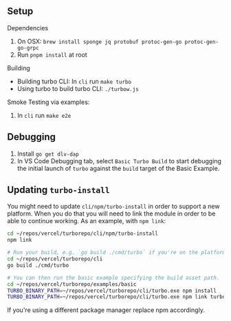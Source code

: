 ## Setup

Dependencies

1.  On OSX: `brew install sponge jq protobuf protoc-gen-go protoc-gen-go-grpc`
1.  Run `pnpm install` at root

Building

- Building turbo CLI: In `cli` run `make turbo`
- Using turbo to build turbo CLI: `./turbow.js`

Smoke Testing via examples:

1.  In `cli` run `make e2e`

## Debugging

1.  Install `go get dlv-dap`
1.  In VS Code Debugging tab, select `Basic Turbo Build` to start debugging the initial launch of `turbo` against the `build` target of the Basic Example.

## Updating `turbo-install`

You might need to update `cli/npm/turbo-install` in order to support a new platform. When you do that you will need to link the module in order to be able to continue working. As an example, with `npm link`:

```sh
cd ~/repos/vercel/turborepo/cli/npm/turbo-install
npm link

# Run your build, e.g. `go build ./cmd/turbo` if you're on the platform you're adding.
cd ~/repos/vercel/turborepo/cli
go build ./cmd/turbo

# You can then run the basic example specifying the build asset path.
cd ~/repos/vercel/turborepo/examples/basic
TURBO_BINARY_PATH=~/repos/vercel/turborepo/cli/turbo.exe npm install
TURBO_BINARY_PATH=~/repos/vercel/turborepo/cli/turbo.exe npm link turbo
```

If you're using a different package manager replace npm accordingly.

